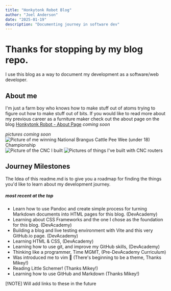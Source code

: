 ```yaml
---
title: "Honkytonk Robot Blog"
author: "Joel Anderson"
date: "2025-01-19"
description: "Documenting journey in software dev"
---
```


# Thanks for stopping by my blog repo.

I use this blog as a way to document my development as a software/web developer. 

## About me

I'm just a farm boy who knows how to make stuff out of atoms trying to figure out how to make stuff out of bits. If you would like to read more about my previous career as a furniture maker check out the about page on the blog [Honkytonk Robot - About Page](#) _coming soon_

_pictures coming soon_
![Picture of me winning National Brangus Cattle Pee Wee (under 18) Championship](#)
![Picture of the CNC I built](#)
![Pictures of things I've built with CNC routers](#)

## Journey Milestones

The Idea of this readme.md is to give you a roadmap for finding the things you'd like to learn about my development journey.  

##### _most recent at the top_
- Learn how to use Pandoc and create simple process for turning Markdown documents into HTML pages for this blog. (DevAcademy)
- Learning about CSS Frameworks and the one I chose as the foundation for this blog. (DevAcademy)
- Building a blog and live testing environment with Vite and this very GitHub.io page. (DevAcademy)
- Learning HTML & CSS, (DevAcademy)
- Learning how to use git, and improve my GitHub skills, (DevAcademy)
- Thinking like a programmer, Time MGMT, (Pre-DevAcademy Curriculum)
- Was introduced me to vim :exploding_head: (There's beginning to be a theme, Thanks Mikey!)
- Reading Little Schemer! (Thanks Mikey!)
- Learning how to use GitHub and Markdown (Thanks Mikey!)

[!NOTE] Will add links to these in the future

